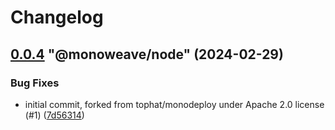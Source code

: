 # Changelog

<!-- MONOWEAVE:BELOW -->

## [0.0.4](https://github.com/monoweave/monoweave/compare/@monoweave/node@0.0.3...@monoweave/node@0.0.4) "@monoweave/node" (2024-02-29)<a name="0.0.4"></a>

### Bug Fixes

* initial commit, forked from tophat/monodeploy under Apache 2.0 license (#1) ([7d56314](https://github.com/monoweave/monoweave/commits/7d56314))


